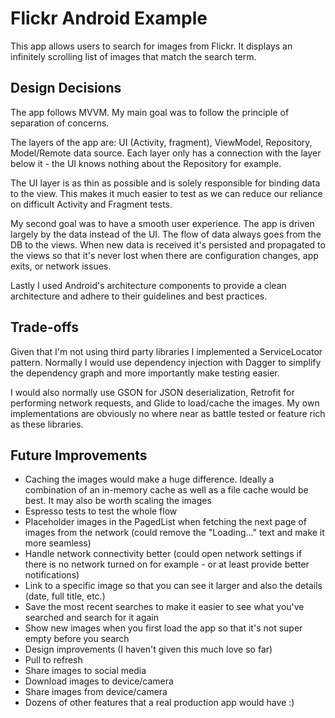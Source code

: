 # Flickr Android Example

This app allows users to search for images from Flickr. It displays an infinitely scrolling list of images that match the search term.

## Design Decisions

The app follows MVVM. My main goal was to follow the principle of separation of concerns. 

The layers of the app are: UI (Activity, fragment), ViewModel, Repository, Model/Remote data source.
Each layer only has a connection with the layer below it - the UI knows nothing about the Repository for example.

The UI layer is as thin as possible and is solely responsible for binding data to the view. This makes it much easier to test as we can reduce our reliance on difficult Activity and Fragment tests.

My second goal was to have a smooth user experience. The app is driven largely by the data instead of the UI. The flow of data always goes from the DB to the views. 
When new data is received it's persisted and propagated to the views so that it's never lost when there are configuration changes, app exits, or network issues.

Lastly I used Android's architecture components to provide a clean architecture and adhere to their guidelines and best practices.

## Trade-offs

Given that I'm not using third party libraries I implemented a ServiceLocator pattern. Normally I would use dependency injection with Dagger to simplify the dependency graph and more importantly make testing easier.

I would also normally use GSON for JSON deserialization, Retrofit for performing network requests, and Glide to load/cache the images. My own implementations are obviously no where near as battle tested or feature rich as these libraries. 

## Future Improvements

* Caching the images would make a huge difference. Ideally a combination of an in-memory cache as well as a file cache would be best. It may also be worth scaling the images
* Espresso tests to test the whole flow
* Placeholder images in the PagedList when fetching the next page of images from the network (could remove the "Loading..." text and make it more seamless)
* Handle network connectivity better (could open network settings if there is no network turned on for example - or at least provide better notifications)
* Link to a specific image so that you can see it larger and also the details (date, full title, etc.)
* Save the most recent searches to make it easier to see what you've searched and search for it again
* Show new images when you first load the app so that it's not super empty before you search
* Design improvements (I haven't given this much love so far)
* Pull to refresh
* Share images to social media
* Download images to device/camera
* Share images from device/camera
* Dozens of other features that a real production app would have :)